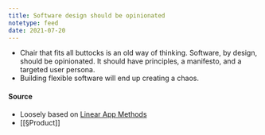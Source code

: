 ```yaml
---
title: Software design should be opinionated
notetype: feed
date: 2021-07-20
---
```


- Chair that fits all buttocks is an old way of thinking. Software, by design, should be opinionated. It should have principles, a manifesto, and a targeted user persona.
- Building flexible software will end up creating a chaos. 

#### Source 
- Loosely based on [Linear App Methods](https://linear.app/method)
- [[§Product]]